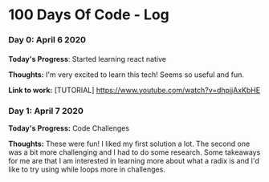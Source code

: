 # 100 Days Of Code - Log

### Day 0: April 6 2020 
####
**Today's Progress**: Started learning react native

**Thoughts:** I'm very excited to learn this tech! Seems so useful and fun.

**Link to work:** [TUTORIAL] https://www.youtube.com/watch?v=dhpjjAxKbHE

### Day 1: April 7 2020

**Today's Progress:** Code Challenges

**Thoughts:** These were fun! I liked my first solution a lot. The second one was a bit more challenging and I had to do some research. Some takeaways for me are that I am interested in learning more about what a radix is and I'd like to try using while loops more in challenges.

